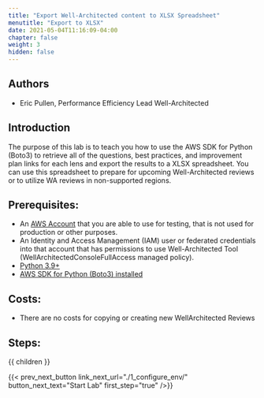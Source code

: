 ```yaml
---
title: "Export Well-Architected content to XLSX Spreadsheet"
menutitle: "Export to XLSX"
date: 2021-05-04T11:16:09-04:00
chapter: false
weight: 3
hidden: false
---
```


## Authors
- Eric Pullen, Performance Efficiency Lead Well-Architected

## Introduction

The purpose of this lab is to teach you how to use the AWS SDK for Python (Boto3) to retrieve all of the questions, best practices, and improvement plan links for each lens and export the results to a XLSX spreadsheet.  You can use this spreadsheet to prepare for upcoming Well-Architected reviews or to utilize WA reviews in non-supported regions.

## Prerequisites:

* An
[AWS Account](https://portal.aws.amazon.com/gp/aws/developer/registration/index.html) that you are able to use for testing, that is not used for production or other purposes.
* An Identity and Access Management (IAM) user or federated credentials into that account that has permissions to use Well-Architected Tool (WellArchitectedConsoleFullAccess managed policy).
* [Python 3.9+](https://www.python.org/)
* [AWS SDK for Python (Boto3) installed](https://boto3.amazonaws.com/v1/documentation/api/latest/guide/quickstart.html)

## Costs:
* There are no costs for copying or creating new WellArchitected Reviews

## Steps:
{{ children }}

{{< prev_next_button link_next_url="./1_configure_env/" button_next_text="Start Lab" first_step="true" />}}
